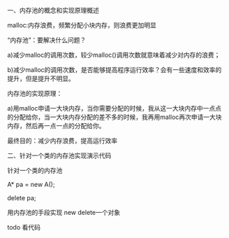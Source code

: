 一、内存池的概念和实现原理概述

malloc:内存浪费，频繁分配小块内存，则浪费更加明显

“内存池”：要解决什么问题？

a)减少malloc的调用次数，较少malloc()调用次数就意味着减少对内存的浪费；

b)减少malloc的调用次数，是否能够提高程序运行效率？会有一些速度和效率的提升，但是提升不明显。

内存池的实现原理：

a)用malloc申请一大块内存，当你需要分配的时候，我从这一大块内存中一点点的分配给你，当一大块内存分配的差不多的时候，我再用malloc再次申请一大块内存，然后再一点一点的分配给你。

最终目的：减少内存浪费，提高运行效率

二、针对一个类的内存池实现演示代码

针对一个类的内存池

A* pa = new A();  

delete pa;

用内存池的手段实现 new delete一个对象

todo 看代码